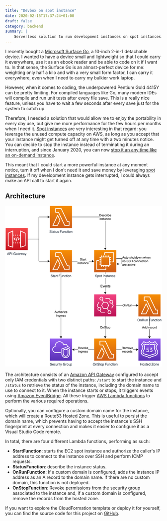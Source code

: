 ```yaml
---
title: "Devbox on spot instance"
date: 2020-02-15T17:37:24+01:00
draft: false
category: backend
summary: |
    Serverless solution to run development instances on spot instances.
---
```


I recently bought a [Microsoft Surface Go](https://en.wikipedia.org/wiki/Surface_Go), a 10-inch 2-in-1 detachable device. I wanted to have a device small and lightweight so that I could carry it everywhere, use it as an ebook reader and be able to code on it if I want to. In that sense, the Surface Go is an almost-perfect device for me: weighting only half a kilo and with a very small form factor, I can carry it everywhere, even when I need to carry my bulkier work laptop.

However, when it comes to coding, the underpowered Pentium Gold 4415Y can be pretty limiting. For compiled languages like Go, many modern IDEs will compile and run unit tests after every file save. This is a really nice feature, unless you have to wait a few seconds after every save just for the system to catch up.

Therefore, I needed a solution that would allow me to enjoy the portability in every day use, but give me more performance for the few hours per months when I need it. [Spot instances](https://aws.amazon.com/ec2/spot/) are very interesting in that regard: you leverage the unused compute capacity on AWS, as long as you accept that your instance might get turned off at any time with a two minutes notice. You can decide to stop the instance instead of terminating it during an interruption, and since January 2020, you can now [stop it an any time like an on-demand instance](https://aws.amazon.com/about-aws/whats-new/2020/01/amazon-ec2-spot-instances-stopped-started-similar-to-on-demand-instances/).

This meant that I could start a more powerful instance at any moment notice, turn it off when I don't need it and save money by leveraging [spot instances](https://aws.amazon.com/ec2/spot/pricing/). If my development instance gets interrupted, I could always make an API call to start it again.

## Architecture

![Architecture diagram](/img/devbox-spot/architecture.png)

The architecture consists of an [Amazon API Gateway](https://aws.amazon.com/api-gateway/) configured to accept only IAM credentials with two distinct paths: `/start` to start the instance and `/status` to retrieve the status of the instance, including the domain name to use to connect to it. When the instance starts or stops, it triggers events using [Amazon EventBridge](https://aws.amazon.com/eventbridge/). All these trigger [AWS Lambda functions](https://aws.amazon.com/lambda/) to perform the various required operations.

Optionally, you can configure a custom domain name for the instance, which will create a Route53 Hosted Zone. This is useful to persist the domain name, which prevents having to accept the instance's SSH fingerprint at every connection and makes it easier to configure it as a Visual Studio Code remote.

In total, there are four different Lambda functions, performing as such:

* __StartFunction__: starts the EC2 spot instance and authorize the caller's IP address to connect to the instance over SSH and perform ICMP requests.
* __StatusFunction__: describe the instance status.
* __OnRunFunction__: If a custom domain is configured, adds the instance IP address as an A record to the domain name. If there are no custom domain, this function is not deployed.
* __OnStopFunction__: Revoke permissions from the security group associated to the instance and, if a custom domain is configured, remove the records from the hosted zone.

If you want to explore the CloudFormation template or deploy it for yourself, you can find the source code for this project on [GitHub](https://github.com/nmoutschen/devbox-spot).